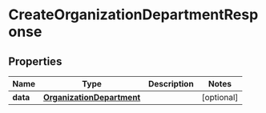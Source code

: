 
# CreateOrganizationDepartmentResponse

## Properties
Name | Type | Description | Notes
------------ | ------------- | ------------- | -------------
**data** | [**OrganizationDepartment**](OrganizationDepartment.md) |  |  [optional]



